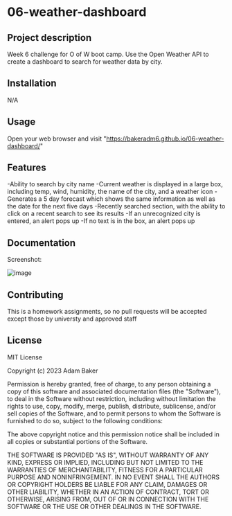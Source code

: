 # 06-weather-dashboard

## Project description

Week 6 challenge for O of W boot camp. Use the Open Weather API to create a dashboard to search for weather data by city.

## Installation

N/A

## Usage

Open your web browser and visit "https://bakeradm6.github.io/06-weather-dashboard/"

## Features
-Ability to search by city name
-Current weather is displayed in a large box, including temp, wind, humidity, the name of the city, and a weather icon
-Generates a 5 day forecast which shows the same information as well as the date for the next five days
-Recently searched section, with the ability to click on a recent search to see its results
-If an unrecognized city is entered, an alert pops up
-If no text is in the box, an alert pops up

## Documentation

Screenshot:

![image](https://github.com/bakeradm6/04-javascript-coding-quiz-challenge/assets/123577761/841bc938-bf02-4685-b073-ce1ae2942e82)

## Contributing

This is a homework assignments, so no pull requests will be accepted except those by universty and approved staff

## License

MIT License

Copyright (c) 2023 Adam Baker

Permission is hereby granted, free of charge, to any person obtaining a copy
of this software and associated documentation files (the "Software"), to deal
in the Software without restriction, including without limitation the rights
to use, copy, modify, merge, publish, distribute, sublicense, and/or sell
copies of the Software, and to permit persons to whom the Software is
furnished to do so, subject to the following conditions:

The above copyright notice and this permission notice shall be included in all
copies or substantial portions of the Software.

THE SOFTWARE IS PROVIDED "AS IS", WITHOUT WARRANTY OF ANY KIND, EXPRESS OR
IMPLIED, INCLUDING BUT NOT LIMITED TO THE WARRANTIES OF MERCHANTABILITY,
FITNESS FOR A PARTICULAR PURPOSE AND NONINFRINGEMENT. IN NO EVENT SHALL THE
AUTHORS OR COPYRIGHT HOLDERS BE LIABLE FOR ANY CLAIM, DAMAGES OR OTHER
LIABILITY, WHETHER IN AN ACTION OF CONTRACT, TORT OR OTHERWISE, ARISING FROM,
OUT OF OR IN CONNECTION WITH THE SOFTWARE OR THE USE OR OTHER DEALINGS IN THE
SOFTWARE.


